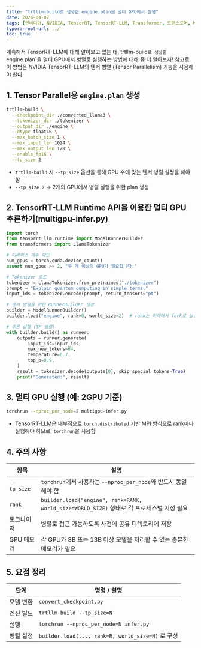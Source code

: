 ```yaml
---
title: "trtllm-build로 생성한 engine.plan을 멀티 GPU에서 실행"
date: 2024-04-07
tags: [엔비디아, NVIDIA, TensorRT, TensorRT-LLM, Transformer, 트랜스포머, Multi-GPU, 추론, Inference, 텐서 병렬, Tensor Parallelism, 스트리밍 디코딩]
typora-root-url: ../
toc: true
---
```




계속해서 TensorRT-LLM에 대해 알아보고 있는 데, trtllm-build`로 생성한 `engine.plan`을 멀티 GPU에서 병렬로 실행하는 방법에 대해 좀 더 알아보자! 참고로 이 방법은 NVIDIA TensorRT-LLM의 텐서 병렬 (Tensor Parallelism) 기능을 사용해야 한다.



## 1. Tensor Parallel용 `engine.plan` 생성

```bash
trtllm-build \
  --checkpoint_dir ./converted_llama3 \
  --tokenizer_dir ./tokenizer \
  --output_dir ./engine \
  --dtype float16 \
  --max_batch_size 1 \
  --max_input_len 1024 \
  --max_output_len 128 \
  --enable_fp16 \
  --tp_size 2
```

* `trtllm-build` 시 `--tp_size` 옵션을 통해 GPU 수에 맞는 텐서 병렬 설정을 해야 함
* `--tp_size 2` → 2개의 GPU에서 병렬 실행을 위한 plan 생성



## 2. TensorRT-LLM Runtime API을 이용한 멀티 GPU 추론하기(multigpu-infer.py)

```python
import torch
from tensorrt_llm.runtime import ModelRunnerBuilder
from transformers import LlamaTokenizer

# 디바이스 개수 확인
num_gpus = torch.cuda.device_count()
assert num_gpus >= 2, "두 개 이상의 GPU가 필요합니다."

# Tokenizer 로드
tokenizer = LlamaTokenizer.from_pretrained("./tokenizer")
prompt = "Explain quantum computing in simple terms."
input_ids = tokenizer.encode(prompt, return_tensors="pt")

# 텐서 병렬을 위한 RunnerBuilder 생성
builder = ModelRunnerBuilder()
builder.load("engine", rank=0, world_size=2)  # rank는 아래에서 fork로 실행됨

# 추론 실행 (TP 병렬)
with builder.build() as runner:
    outputs = runner.generate(
        input_ids=input_ids,
        max_new_tokens=64,
        temperature=0.7,
        top_p=0.9,
    )
    result = tokenizer.decode(outputs[0], skip_special_tokens=True)
    print("Generated:", result)
```



## 3. 멀티 GPU 실행 (예: 2GPU 기준)

```bash
torchrun --nproc_per_node=2 multigpu-infer.py
```

* TensorRT-LLM은 내부적으로 `torch.distributed` 기반 MPI 방식으로 rank마다 실행해야 하므로, `torchrun`을 사용함



## 4. 주의 사항

| 항목        | 설명                                                         |
| ----------- | ------------------------------------------------------------ |
| `--tp_size` | `torchrun`에서 사용하는 `--nproc_per_node`와 반드시 동일해야 함 |
| `rank`      | `builder.load("engine", rank=RANK, world_size=WORLD_SIZE)` 형태로 각 프로세스별 지정 필요 |
| 토크나이저  | 병렬로 접근 가능하도록 사전에 공유 디렉토리에 저장           |
| GPU 메모리  | 각 GPU가 8B 또는 13B 이상 모델을 처리할 수 있는 충분한 메모리가 필요 |



## 5. 요점 정리

| 단계      | 명령 / 설명                                       |
| --------- | ------------------------------------------------- |
| 모델 변환 | `convert_checkpoint.py`                           |
| 엔진 빌드 | `trtllm-build --tp_size=N`                        |
| 실행      | `torchrun --nproc_per_node=N infer.py`            |
| 병렬 설정 | `builder.load(..., rank=R, world_size=N)` 로 구성 |
